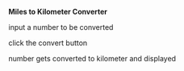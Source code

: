 **Miles to Kilometer Converter**

input a number to be converted 

click the convert button

number gets converted to kilometer and displayed 
